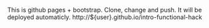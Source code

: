 This is github pages + bootstrap.
Clone, change and push. It will be deployed automaticly. http://${user}.github.io/intro-functional-hack
